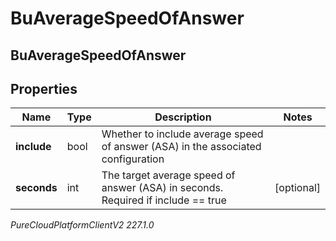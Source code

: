 # BuAverageSpeedOfAnswer

## BuAverageSpeedOfAnswer

## Properties

|Name | Type | Description | Notes|
|------------ | ------------- | ------------- | -------------|
| **include** | bool | Whether to include average speed of answer (ASA) in the associated configuration | |
| **seconds** | int | The target average speed of answer (ASA) in seconds. Required if include &#x3D;&#x3D; true | [optional] |



_PureCloudPlatformClientV2 227.1.0_
